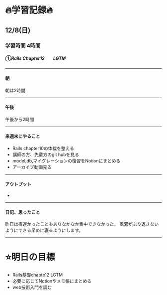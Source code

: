 # 🔥学習記録🔥
## 12/8(日)
### 学習時間 4時間
##### ①Rails Chapter12　　LGTM

***
#### 朝
朝は2時間

***
#### 午後
午後から2時間

***
#### 来週末にやること
- Rails chapter10の体裁を整える
- 講師の方、先輩方のgit hubを見る
- model,db,マイグレーションの復習をNotionにまとめる
- アーカイブ動画見る

***
#### アウトプット
-


***
#### 日記、思ったこと
昨日は夜遅かったこともありなかなか集中できなかった。
風邪がぶり返さないようにできる早めに寝るようにします。


***
# ⭐️明日の目標
- Rails基礎chapte12 LGTM
- 必要に応じてNotionやメモ帳にまとめる
- web技術入門を読む
